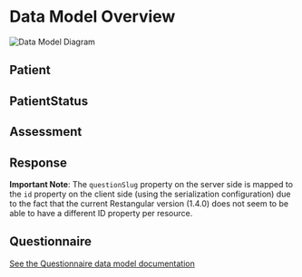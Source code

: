 # Data Model Overview

![Data Model Diagram](http://www.gliffy.com/go/publish/image/6917037/L.png)

## Patient

## PatientStatus

## Assessment

## Response

**Important Note**: The `questionSlug` property on the server side is mapped to the `id` property on the client side (using the serialization configuration) due to the fact that the current Restangular version (1.4.0) does not seem to be able to have a different ID property per resource.

## Questionnaire

[See the Questionnaire data model documentation](questionnaire.md)

